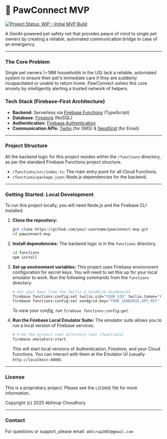 # 🐾 PawConnect MVP

[![Project Status: WIP – Initial MVP Build](https://img.shields.io/badge/status-in%20progress-yellow.svg)](https://shields.io/)

A GenAI-powered pet safety net that provides peace of mind to single pet owners by creating a reliable, automated communication bridge in case of an emergency.

---

### The Core Problem

Single pet owners (~18M households in the US) lack a reliable, automated system to ensure their pet's immediate care if they are suddenly incapacitated or unable to return home. PawConnect solves this core anxiety by intelligently alerting a trusted network of helpers.

### Tech Stack (Firebase-First Architecture)

*   **Backend:** Serverless via [Firebase Functions](https://firebase.google.com/docs/functions) (TypeScript)
*   **Database:** [Firestore](https://firebase.google.com/docs/firestore) (NoSQL)
*   **Authentication:** [Firebase Authentication](https://firebase.google.com/docs/auth)
*   **Communication APIs:** [Twilio](https://www.twilio.com/) (for SMS) & [SendGrid](https://sendgrid.com/) (for Email)

---

### Project Structure

All the backend logic for this project resides within the `/functions` directory, as per the standard Firebase Functions project structure.

-   `/functions/src/index.ts`: The main entry point for all Cloud Functions.
-   `/functions/package.json`: Node.js dependencies for the backend.

---

### Getting Started: Local Development

To run this project locally, you will need Node.js and the Firebase CLI installed.

1.  **Clone the repository:**
    ```bash
    git clone https://github.com/your-username/pawconnect-mvp.git
    cd pawconnect-mvp
    ```

2.  **Install dependencies:**
    The backend logic is in the `functions` directory.
    ```bash
    cd functions
    npm install
    ```

3.  **Set up environment variables:**
    This project uses Firebase environment configuration for secret keys. You will need to set this up for your local emulator to work. Run the following commands from the `functions` directory:
    ```bash
    # Get your keys from the Twilio & SendGrid dashboards
    firebase functions:config:set twilio.sid="YOUR_SID" twilio.token="YOUR_TOKEN" twilio.phone="YOUR_TWILIO_PHONE_NUMBER"
    firebase functions:config:set sendgrid.key="YOUR_SENDGRID_API_KEY"
    ```
    *To view your config, run `firebase functions:config:get`.*

4.  **Run the Firebase Local Emulator Suite:**
    The emulator suite allows you to run a local version of Firebase services.
    ```bash
    # From the project root directory (not /functions)
    firebase emulators:start
    ```
    This will start local versions of Authentication, Firestore, and your Cloud Functions. You can interact with them at the Emulator UI (usually `http://localhost:4000`).

---

### License

This is a proprietary project. Please see the `LICENSE` file for more information.

Copyright (c) 2025 Abhirup Choudhury

---

### Contact

For questions or support, please email: `abhirup2003@gmail.com`
